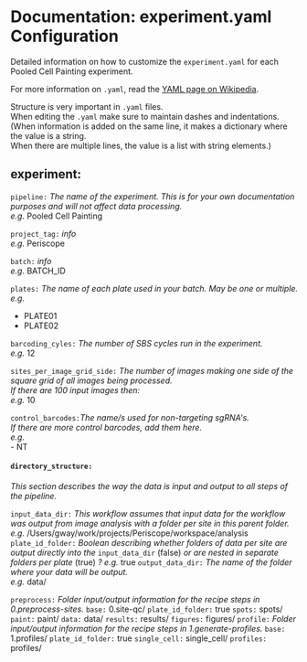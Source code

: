 # Documentation: experiment.yaml Configuration

Detailed information on how to customize the `experiment.yaml` for each Pooled Cell Painting experiment.  

For more information on `.yaml`, read the [YAML page on Wikipedia](https://en.wikipedia.org/wiki/YAML).

Structure is very important in `.yaml` files.  
When editing the `.yaml` make sure to maintain dashes and indentations.  
(When information is added on the same line, it makes a dictionary where the value is a string.  
When there are multiple lines, the value is a list with string elements.)

## experiment:  

`pipeline:` *The name of the experiment. This is for your own documentation purposes and will not affect data processing.  
e.g.* Pooled Cell Painting

`project_tag:` *info  
e.g.* Periscope

`batch:` *info  
e.g.* BATCH_ID

`plates:` *The name of each plate used in your batch. May be one or multiple.
e.g.*  
- PLATE01  
- PLATE02

`barcoding_cyles:` *The number of SBS cycles run in the experiment.  
 e.g.* 12

`sites_per_image_grid_side:` *The number of images making one side of the square grid of all images being processed.  
If there are 100 input images then:  
e.g.* 10  

`control_barcodes:`*The name/s used for non-targeting sgRNA's.  
If there are more control barcodes, add them here.  
e.g.*  
    - NT


#### `directory_structure:`
*This section describes the way the data is input and output to all steps of the pipeline.*

`input_data_dir:` *This workflow assumes that input data for the workflow was output from image analysis with a folder per site in this parent folder.
e.g.* /Users/gway/work/projects/Periscope/workspace/analysis
`plate_id_folder:` *Boolean describing whether folders of data per site are output directly into the* `input_data_dir` (false) *or are nested in separate folders per plate* (true) *?
e.g.* true
`output_data_dir:` *The name of the folder where your data will be output.   
e.g.* data/

`preprocess:` *Folder input/output information for the recipe steps in 0.preprocess-sites.*
  `base:` 0.site-qc/
  `plate_id_folder:` true
  `spots:` spots/
  `paint:` paint/
  `data:` data/
  `results:` results/
  `figures:` figures/
`profile:` *Folder input/output information for the recipe steps in 1.generate-profiles.*
  `base:` 1.profiles/
  `plate_id_folder:` true
  `single_cell:` single_cell/
  `profiles:` profiles/
